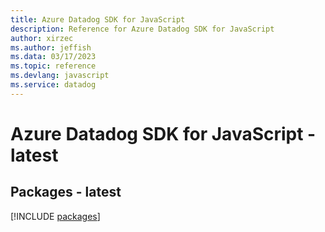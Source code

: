 ```yaml
---
title: Azure Datadog SDK for JavaScript
description: Reference for Azure Datadog SDK for JavaScript
author: xirzec
ms.author: jeffish
ms.data: 03/17/2023
ms.topic: reference
ms.devlang: javascript
ms.service: datadog
---
```

# Azure Datadog SDK for JavaScript - latest
## Packages - latest
[!INCLUDE [packages](datadog-index.md)]